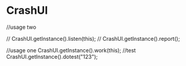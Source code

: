 # CrashUI

 //usage two
 
//        CrashUI.getInstance().listen(this);
//        CrashUI.getInstance().report();

  //usage one
  CrashUI.getInstance().work(this);
  //test
  CrashUI.getInstance().dotest("123");
